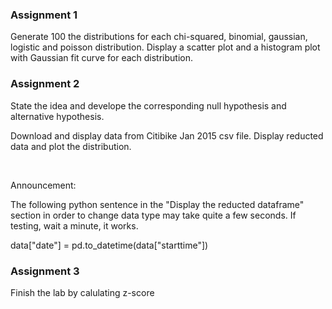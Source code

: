 ### Assignment 1
Generate 100 the distributions for each chi-squared, binomial, gaussian, logistic and poisson distribution. Display a scatter plot and a histogram plot with Gaussian fit curve for each distribution.

### Assignment 2
State the idea and develope the corresponding null hypothesis and alternative hypothesis.

Download and display data from Citibike Jan 2015 csv file. Display reducted data and plot the distribution.<br />

<br />

Announcement: 

The following python sentence in the "Display the reducted dataframe" section in order to change data type may take quite a few seconds. If testing, wait a minute, it works.

data["date"] = pd.to_datetime(data["starttime"])

### Assignment 3
Finish the lab by calulating z-score
